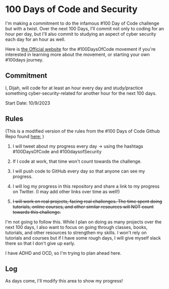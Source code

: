 
# 100 Days of Code and Security
I'm making a commitment to do the infamous #100 Day of Code challenge but with a twist. Over the next 100 Days, I'll commit not only to coding for an hour per day, but I'll also commit to studying an aspect of cyber security each day for an hour as well.


Here is [the Official website](http://100daysofcode.com/) for the #100DaysOfCode movement if you're interested in learning more about the movement, or starting your own #100days journey. 




## Commitment

I, Dijah, will code for at least an hour every day and study/practice something cyber-security-related for another hour for the next 100 days.

Start Date: 10/9/2023
## Rules

(This is a modified version of the rules from the #100 Days of Code Github Repo found [here:](https://github.com/kallaway/100-days-of-code/blob/master/rules.md) )

1. I will tweet about my progress every day -> using the hashtags #100DaysOfCode and #100daysofSecurity

2. If I code at work, that time won't count towards the challenge.

3. I will push code to GitHub every day so that anyone can see my progress.

4. I will log my progress in this repository and share a link to my progress on Twitter. 
(I may add other links over time as well!)

5. ~~I will work on real projects, facing real challenges. The time spent doing tutorials, online courses, and other similar resources will NOT count towards this challenge.~~ 

I'm not going to follow this. While I plan on doing as many projects over the next 100 days, I also want to focus on going through classes, books, tutorials, and other resources to strengthen my skills. I won't rely on tutorials and courses but if I have some rough days, I will give myself slack there so that I don't give up early.

I have ADHD and OCD, so I'm trying to plan ahead here.

## Log

As days come, I'll modify this area to show my progress!
